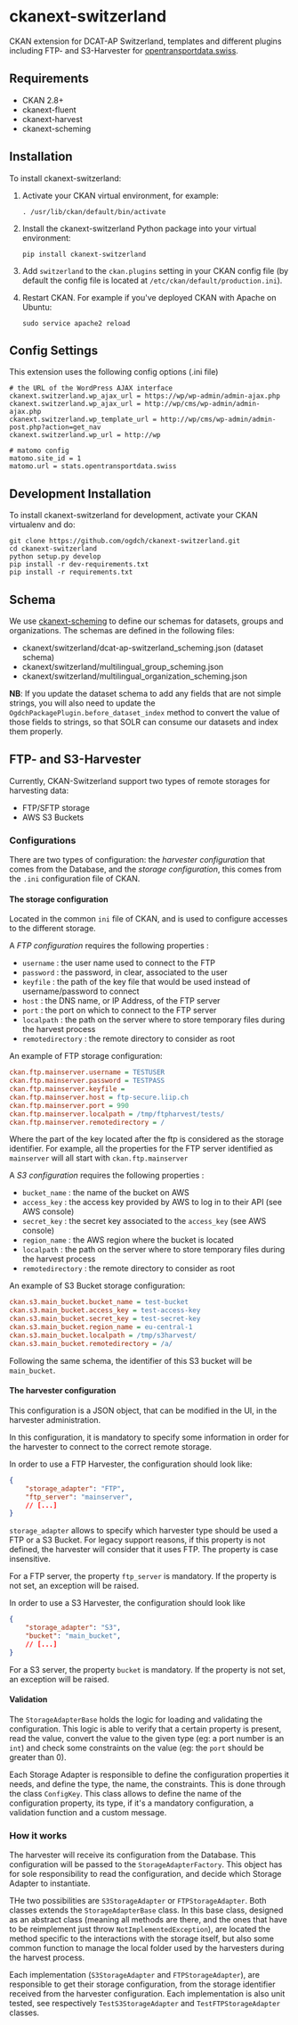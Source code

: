 ckanext-switzerland
===================

CKAN extension for DCAT-AP Switzerland, templates and different plugins including FTP- and S3-Harvester for [opentransportdata.swiss](https://opentransportdata.swiss).

## Requirements

- CKAN 2.8+
- ckanext-fluent
- ckanext-harvest
- ckanext-scheming

## Installation

To install ckanext-switzerland:

1. Activate your CKAN virtual environment, for example:
     ```
     . /usr/lib/ckan/default/bin/activate
     ```
3. Install the ckanext-switzerland Python package into your virtual environment:
     ```
     pip install ckanext-switzerland
     ```
4. Add ``switzerland`` to the ``ckan.plugins`` setting in your CKAN
   config file (by default the config file is located at
   ``/etc/ckan/default/production.ini``).

5. Restart CKAN. For example if you've deployed CKAN with Apache on Ubuntu:
     ```
     sudo service apache2 reload
     ```
   
## Config Settings

This extension uses the following config options (.ini file)

    # the URL of the WordPress AJAX interface
    ckanext.switzerland.wp_ajax_url = https://wp/wp-admin/admin-ajax.php
    ckanext.switzerland.wp_ajax_url = http://wp/cms/wp-admin/admin-ajax.php
    ckanext.switzerland.wp_template_url = http://wp/cms/wp-admin/admin-post.php?action=get_nav
    ckanext.switzerland.wp_url = http://wp

    # matomo config
    matomo.site_id = 1
    matomo.url = stats.opentransportdata.swiss

## Development Installation

To install ckanext-switzerland for development, activate your CKAN virtualenv and
do:

    git clone https://github.com/ogdch/ckanext-switzerland.git
    cd ckanext-switzerland
    python setup.py develop
    pip install -r dev-requirements.txt
    pip install -r requirements.txt

## Schema

We use [ckanext-scheming](https://github.com/ckan/ckanext-scheming) to define our schemas for datasets, groups and
organizations. The schemas are defined in the following files:

- ckanext/switzerland/dcat-ap-switzerland_scheming.json (dataset schema)
- ckanext/switzerland/multilingual_group_scheming.json
- ckanext/switzerland/multilingual_organization_scheming.json

**NB**: If you update the dataset schema to add any fields that are not simple strings, you will also need to update
the `OgdchPackagePlugin.before_dataset_index` method to convert the value of those fields to strings, so that SOLR
can consume our datasets and index them properly.

## FTP- and S3-Harvester 

Currently, CKAN-Switzerland support two types of remote storages for harvesting data:
- FTP/SFTP storage 
- AWS S3 Buckets

### Configurations

There are two types of configuration: the _harvester configuration_ that comes from the Database, 
and the _storage configuration_, this comes from the `.ini` configuration file of CKAN.

#### The storage configuration

Located in the common `ini` file of CKAN, and is used to configure accesses to the different storage. 


A _FTP configuration_ requires the following properties :

- `username` : the user name used to connect to the FTP
- `password` : the password, in clear, associated to the user
- `keyfile` : the path of the key file that would be used instead of username/password to connect
- `host` : the DNS name, or IP Address, of the FTP server
- `port` : the port on which to connect to the FTP server
- `localpath` : the path on the server where to store temporary files during the harvest process
- `remotedirectory` : the remote directory to consider as root

An example of FTP storage configuration:
```ini
ckan.ftp.mainserver.username = TESTUSER
ckan.ftp.mainserver.password = TESTPASS
ckan.ftp.mainserver.keyfile =
ckan.ftp.mainserver.host = ftp-secure.liip.ch
ckan.ftp.mainserver.port = 990
ckan.ftp.mainserver.localpath = /tmp/ftpharvest/tests/
ckan.ftp.mainserver.remotedirectory = /
```

Where the part of the key located after the ftp is considered as the storage identifier. 
For example, all the properties for the FTP server identified as `mainserver` will all start with `ckan.ftp.mainserver`

 
A _S3 configuration_ requires the following properties :

- `bucket_name` : the name of the bucket on AWS
- `access_key` : the access key provided by AWS to log in to their API (see AWS console)
- `secret_key` : the secret key associated to the `access_key` (see AWS console)
- `region_name` : the AWS region where the bucket is located
- `localpath` : the path on the server where to store temporary files during the harvest process
- `remotedirectory` : the remote directory to consider as root

An example of S3 Bucket storage configuration:
```ini
ckan.s3.main_bucket.bucket_name = test-bucket
ckan.s3.main_bucket.access_key = test-access-key
ckan.s3.main_bucket.secret_key = test-secret-key
ckan.s3.main_bucket.region_name = eu-central-1
ckan.s3.main_bucket.localpath = /tmp/s3harvest/
ckan.s3.main_bucket.remotedirectory = /a/
```
Following the same schema, the identifier of this S3 bucket will be `main_bucket`.

#### The harvester configuration
This configuration is a JSON object, that can be modified in the UI, in the harvester administration. 

In this configuration, it is mandatory to specify some information in order for the harvester
to connect to the correct remote storage.

In order to use a FTP Harvester, the configuration should look like:

```json
{   
    "storage_adapter": "FTP",
    "ftp_server": "mainserver",
    // [...]
}
```

`storage_adapter` allows to specify which harvester type should be used a FTP or a S3 Bucket. 
For legacy support reasons, if this property is not defined, the harvester will consider that it uses FTP. 
The property is case insensitive.

For a FTP server, the property `ftp_server` is mandatory. 
If the property is not set, an exception will be raised.


In order to use a S3 Harvester, the configuration should look like

```json
{   
    "storage_adapter": "S3",
    "bucket": "main_bucket",
    // [...]
}
```
For a S3 server, the property `bucket` is mandatory. 
If the property is not set, an exception will be raised.

#### Validation
The `StorageAdapterBase` holds the logic for loading and validating the configuration. 
This logic is able to verify that a certain property is present, 
read the value, convert the value to the given type (eg: a port number is an `int`) 
and check some constraints on the value (eg: the `port` should be greater than 0).

Each Storage Adapter is responsible to define the configuration properties it needs, 
and define the type, the name, the constraints.
This is done through the class `ConfigKey`. This class allows to define the name of the configuration property, 
its type, if it's a mandatory configuration, a validation function and a custom message.

### How it works

The harvester will receive its configuration from the Database. 
This configuration will be passed to the `StorageAdapterFactory`. 
This object has for sole responsibility to read the configuration, and decide which Storage Adapter to instantiate. 

THe two possibilities are `S3StorageAdapter` or `FTPStorageAdapter`. 
Both classes extends the `StorageAdapterBase` class. 
In this base class, designed as an abstract class (meaning all methods are there, 
and the ones that have to be reimplement just throw `NotImplementedException`), 
are located the method specific to the interactions with the storage itself, 
but also some common function to manage the local folder used by the harvesters during the harvest process.

Each implementation (`S3StorageAdapter` and `FTPStorageAdapter`), are responsible to get their storage configuration, 
from the storage identifier received from the harvester configuration. 
Each implementation is also unit tested, see respectively `TestS3StorageAdapter` and `TestFTPStorageAdapter` classes.
